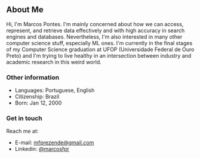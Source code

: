 ## About Me

Hi, I'm Marcos Pontes. I'm mainly concerned about how we can access, represent, and retrieve data effectively and with high accuracy in search engines and databases. Nevertheless, I'm also interested in many other computer science stuff, especially ML ones. I'm currently in the final stages of my Computer Science graduation at UFOP (Universidade Federal de Ouro Preto) and I'm trying to live healthy in an intersection between industry and academic research in this weird world.

### Other information

- Languages: Portuguese, English
- Citizenship: Brazil
- Born: Jan 12, 2000

### Get in touch

Reach me at:

- E-mail: <mfprezende@gmail.com>
- Linkedin: [@marcosfpr](https://linkedin.com/in/marcosfpr)



